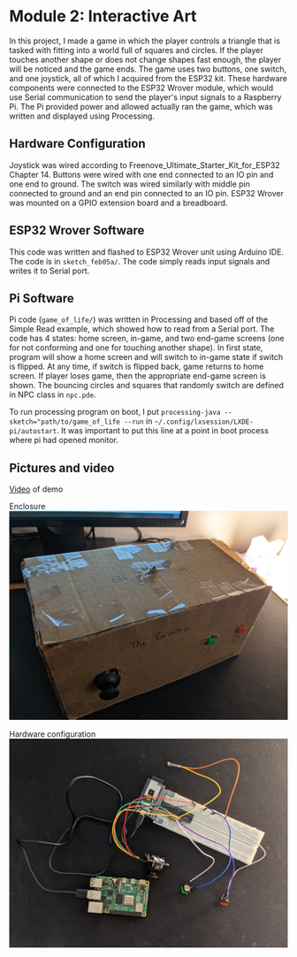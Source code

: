 # Module 2: Interactive Art

In this project, I made a game in which the player controls a triangle that is tasked with fitting into a world
full of squares and circles. If the player touches another shape or does not change shapes fast enough, the player
will be noticed and the game ends. The game uses two buttons, one switch, and one joystick, all of which I acquired
from the ESP32 kit. These hardware components were connected to the ESP32 Wrover module, which would use
Serial communication to send the player's input signals to a Raspberry Pi. The Pi provided power and allowed actually ran the game, which was written and displayed using Processing.

## Hardware Configuration
Joystick was wired according to Freenove_Ultimate_Starter_Kit_for_ESP32 Chapter 14. Buttons were wired with one end connected to an IO pin and one end to ground. The switch was wired similarly with middle pin connected to ground and
an end pin connected to an IO pin. ESP32 Wrover was mounted on a GPIO extension board and a breadboard.

## ESP32 Wrover Software
This code was written and flashed to ESP32 Wrover unit using Arduino IDE. The code is in `sketch_feb05a/`. 
The code simply reads input signals and writes it to Serial port.

## Pi Software
Pi code (`game_of_life/`) was written in Processing and based off of the Simple Read example, which showed 
how to read from a Serial port. The code has 4 states: home screen, in-game, and two end-game screens 
(one for not conforming  and one for touching another shape). In first state, program will show a home screen 
and will switch to in-game state if switch is flipped. At any time, if switch is flipped back, game returns 
to home screen. If player loses game, then the appropriate end-game screen is shown. The bouncing circles and 
squares that randomly switch are defined in NPC class in `npc.pde`.

To run processing program on boot, I put `processing-java --sketch="path/to/game_of_life --run` in `~/.config/lxsession/LXDE-pi/autostart`. It was important to put this line at a point in boot process where pi had opened monitor.

## Pictures and video
[Video](https://youtu.be/lpxDvUm7lwg) of demo

Enclosure
![Enclosure](Enclosure.jpg)

Hardware configuration
![Hardware](Hardware.jpg)
